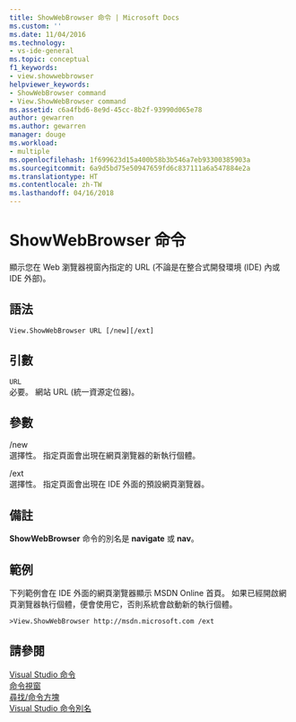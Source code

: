 ```yaml
---
title: ShowWebBrowser 命令 | Microsoft Docs
ms.custom: ''
ms.date: 11/04/2016
ms.technology:
- vs-ide-general
ms.topic: conceptual
f1_keywords:
- view.showwebbrowser
helpviewer_keywords:
- ShowWebBrowser command
- View.ShowWebBrowser command
ms.assetid: c6a4fbd6-8e9d-45cc-8b2f-93990d065e78
author: gewarren
ms.author: gewarren
manager: douge
ms.workload:
- multiple
ms.openlocfilehash: 1f699623d15a400b58b3b546a7eb93300385903a
ms.sourcegitcommit: 6a9d5bd75e50947659fd6c837111a6a547884e2a
ms.translationtype: HT
ms.contentlocale: zh-TW
ms.lasthandoff: 04/16/2018
---
```

# <a name="showwebbrowser-command"></a>ShowWebBrowser 命令
顯示您在 Web 瀏覽器視窗內指定的 URL (不論是在整合式開發環境 (IDE) 內或 IDE 外部)。  
  
## <a name="syntax"></a>語法  
  
```  
View.ShowWebBrowser URL [/new][/ext]  
```  
  
## <a name="arguments"></a>引數  
 `URL`  
 必要。 網站 URL (統一資源定位器)。  
  
## <a name="switches"></a>參數  
 /new  
 選擇性。 指定頁面會出現在網頁瀏覽器的新執行個體。  
  
 /ext  
 選擇性。 指定頁面會出現在 IDE 外面的預設網頁瀏覽器。  
  
## <a name="remarks"></a>備註  
 **ShowWebBrowser** 命令的別名是 **navigate** 或 **nav**。  
  
## <a name="example"></a>範例  
 下列範例會在 IDE 外面的網頁瀏覽器顯示 MSDN Online 首頁。 如果已經開啟網頁瀏覽器執行個體，便會使用它，否則系統會啟動新的執行個體。  
  
```  
>View.ShowWebBrowser http://msdn.microsoft.com /ext  
```  
  
## <a name="see-also"></a>請參閱  
 [Visual Studio 命令](../../ide/reference/visual-studio-commands.md)   
 [命令視窗](../../ide/reference/command-window.md)   
 [尋找/命令方塊](../../ide/find-command-box.md)   
 [Visual Studio 命令別名](../../ide/reference/visual-studio-command-aliases.md)